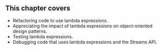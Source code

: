 ## This chapter covers
- Refactoring code to use lambda expressions.
- Appreciating the impact of lambda expressions on object-oriented design patterns.
- Testing lambda expressions.
- Debugging code that uses lambda expressions and the Streams API.

